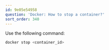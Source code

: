 ```yaml
---
id: 9e05e54958
question: 'Docker: How to stop a container?'
sort_order: 340
---
```


Use the following command:

```bash
docker stop <container_id>
```